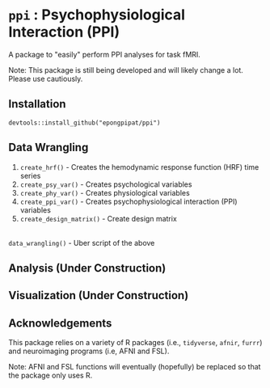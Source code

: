 # `ppi` : Psychophysiological Interaction (PPI)

A package to "easily" perform PPI analyses for task fMRI.

Note: This package is still being developed and will likely change a lot. Please use cautiously.

## Installation
```
devtools::install_github("epongpipat/ppi")
```

## Data Wrangling
1. `create_hrf()` - Creates the hemodynamic response function (HRF) time series
2. `create_psy_var()` - Creates psychological variables
3. `create_phy_var()` - Creates physiological variables
4. `create_ppi_var()` - Creates psychophysiological interaction (PPI) variables
5. `create_design_matrix()` - Create design matrix

<br>`data_wrangling()` - Uber script of the above

## Analysis (Under Construction)

## Visualization (Under Construction)

## Acknowledgements
This package relies on a variety of R packages (i.e., `tidyverse`, `afnir`, `furrr`) and neuroimaging programs (i.e, AFNI and FSL).

Note: AFNI and FSL functions will eventually (hopefully) be replaced so that the package only uses R.
